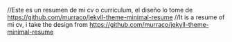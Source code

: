 //Este es un resumen de mi cv o curriculum, el diseño lo tome de https://github.com/murraco/jekyll-theme-minimal-resume
//It is a resume of mi cv, i take the design from https://github.com/murraco/jekyll-theme-minimal-resume
